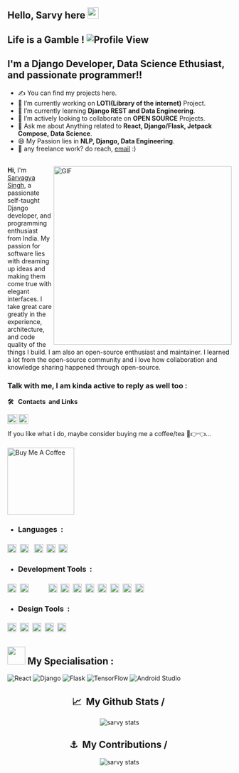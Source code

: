 ##  Hello, Sarvy here <img src="https://media.giphy.com/media/hvRJCLFzcasrR4ia7z/giphy.gif" width="25px">
<!-- <img align="center" alt="Code" width ="700" src="https://github.com/Light-coder777/Sarvy/blob/main/alex-chumak-zGuBURGGmdY-unsplash.jpg"/></img> -->
## Life is a Gamble !  ![Profile View](https://visitor-badge.glitch.me/badge?page_id=Light-coder777)<br>
## I'm a Django Developer, Data Science Ethusiast, and passionate programmer!!
- ✍ You can find my projects here.                                                
- 🔭 I’m currently working on **LOTI(Library of the internet)** Project.
- 🌱 I’m currently learning **Django REST and Data Engineering**.
- 👯 I’m actively looking to collaborate on **OPEN SOURCE** Projects.
- 💬 Ask me about Anything related to **React, Django/Flask, Jetpack Compose, Data Science**.
- 😄 My Passion lies in **NLP, Django, Data Engineering**.
- 💼 any freelance work? do reach, [email](mailto:sarvagya1950@gmail.com) :) <br> <br>
<!-- - ⚡ Fun fact: I speak 3 languages ( Hindi, English, Marathi ). -->
<!-- 
```
  ____                  ____                      
 / __ \___  ___ ___    / __/__  __ _____________  
/ /_/ / _ \/ -_) _ \  _\ \/ _ \/ // / __/ __/ -_) 
\____/ .__/\__/_//_/ /___/\___/\_,_/_/  \__/\__/  
   _/_/                  __  __   _               
  / __/  _____ ______ __/ /_/ /  (_)__  ___ _     
 / _/| |/ / -_) __/ // / __/ _ \/ / _ \/ _ `/ _ _ 
/___/|___/\__/_/  \_, /\__/_//_/_/_//_/\_, (_|_|_)
                 /___/                /___/       
``` -->
<img align="right" alt="GIF" src="https://github.com/abhisheknaiidu/abhisheknaiidu/blob/master/code.gif?raw=true" width="400" />


**Hi**, I'm [Sarvagya Singh](https://github.com/Light-coder777), a passionate self-taught Django developer,  and programming enthusiast from India. My passion for software lies with dreaming up ideas and making them come true with elegant interfaces. I take great care greatly in the experience, architecture, and code quality of the things I build.
I am also an open-source enthusiast and maintainer. I learned a lot from the open-source community and i love how collaboration and knowledge sharing happened through open-source.


<!-- Contacts -->
### Talk with me, I am kinda active to reply as well too :
<b>🛠️&nbsp;&nbsp; Contacts &nbsp;and&nbsp;Links </b>
<!--   Twitter -->
<a href="https://twitter.com/Sarvagy30216583">
  <img align="left" alt="Sarvagya Singh | Twitter" width="22px" src="https://raw.githubusercontent.com/peterthehan/peterthehan/master/assets/twitter.svg" />
</a> 
<!--   linkedin -->
<a href="https://www.linkedin.com/in/sarvagya-singh-5485201b5/">
  <img align="left" alt="Sarvagya's LinkedIN" width="22px" src="https://raw.githubusercontent.com/peterthehan/peterthehan/master/assets/linkedin.svg" />
</a>
<br> <br>
<!-- 📊 **this week i spent my time on:** -->
If you like what i do, maybe consider buying me a coffee/tea 🥺👉👈...
<a href="https://www.buymeacoffee.com/Sarvy" target="_blank"><br><br><img src="https://cdn.buymeacoffee.com/buttons/v2/default-red.png" alt="Buy Me A Coffee" width="150" ></a>


<!-- This is just for all of the languages  -->
- <h3><b> Languages&nbsp; : </b></summary><h3>
<p>
  <!--   python -->
  <code><img height="20" src="https://raw.githubusercontent.com/github/explore/80688e429a7d4ef2fca1e82350fe8e3517d3494d/topics/python/python.png"></code>&nbsp;
  <!--   rust -->
  <code><img height="20" src="https://upload.wikimedia.org/wikipedia/commons/thumb/d/d5/Rust_programming_language_black_logo.svg/144px-Rust_programming_language_black_logo.svg.png"></code> &nbsp;
  <!--   C lang -->
  <code><img height="20" src="https://github.com/Light-coder777/Sarvy/blob/main/C.png"></code>&nbsp;
  <!--   C++ -->
  <code><img height="20" src="https://raw.githubusercontent.com/github/explore/80688e429a7d4ef2fca1e82350fe8e3517d3494d/topics/cpp/cpp.png"></code>&nbsp;
  <!--   kotlin -->
  <code><img height="20" src="https://github.com/Light-coder777/Sarvy/blob/main/kotlin.jpg"></code>&nbsp;
</p>
  
  
<!--  This is about the frameworks I have used  -->
- <h3><b> Development Tools&nbsp; : </b></summary><h3>
<p>
     <!--   Tensorflow -->
    <code><img height="20" src="https://media.wired.com/photos/5955aeeead90646d424bb349/4:3/w_1600%2Cc_limit/google-tensor-flow-logo-black-S.jpg"></code>&nbsp;
    <!--   Android studio -->
    <code><img height="20" src="https://2.bp.blogspot.com/-tzm1twY_ENM/XlCRuI0ZkRI/AAAAAAAAOso/BmNOUANXWxwc5vwslNw3WpjrDlgs9PuwQCLcBGAsYHQ/s1600/pasted%2Bimage%2B0.png">     </code>&nbsp;
    <!--  Flask-->
    <code><img height="20" src="https://encrypted-tbn0.gstatic.com/images?q=tbn:ANd9GcRGzlJZ3N4x1VgDmSqLuYQZKc9ZCbeE5d_abFUf6Pc&s"></code>&nbsp;
    <!--   django -->
    <code><img height="20" src="https://github.com/Light-coder777/Sarvy/blob/main/django.png"></code>&nbsp;
    <!--   jetpack compose -->
    <code><img height="20" src="https://3.bp.blogspot.com/-VVp3WvJvl84/X0Vu6EjYqDI/AAAAAAAAPjU/ZOMKiUlgfg8ok8DY8Hc- ocOvGdB0z86AgCLcBGAsYHQ/s1600/jetpack%2Bcompose%2Bicon_RGB.png"></code>&nbsp;
    <!--   mysql -->
    <code><img height="20" src="https://raw.githubusercontent.com/github/explore/80688e429a7d4ef2fca1e82350fe8e3517d3494d/topics/mysql/mysql.png"></code>&nbsp;
    <!--   firebase -->
    <code><img height="20" src="https://raw.githubusercontent.com/github/explore/80688e429a7d4ef2fca1e82350fe8e3517d3494d/topics/firebase/firebase.png"></code>&nbsp;
    <!--   git -->
    <code><img height="20" src="https://raw.githubusercontent.com/github/explore/80688e429a7d4ef2fca1e82350fe8e3517d3494d/topics/git/git.png"></code>&nbsp;
    <!--      REACT-->
    <code><img height="20" src="https://ionicframework.com/docs/icons/logo-react-icon.png"></code>&nbsp;
    <!--      NODEJS-->
    <code><img height="20" src="https://cdn-icons-png.flaticon.com/512/5968/5968322.png"></code>&nbsp;
</p> 
  
  

<!--  This is about the frameworks I have used  -->
- <h3><b> Design Tools&nbsp; : </b></summary><h3>
<p>
  <!--   photoshop -->
  <code><img height="20" src="https://github.com/Light-coder777/Sarvy/blob/main/Photoshop.png"></code>&nbsp;
  <!-- data science -->
  <code><img height="20" src="https://github.com/Light-coder777/Sarvy/blob/main/datascience.jpg"></code>&nbsp;
  <!--   pandas -->
  <code><img height="20" src="https://github.com/Light-coder777/Sarvy/blob/main/pandas.png"></code>&nbsp;
  <!--   tableau -->
  <code><img height="20" src="https://github.com/Light-coder777/Sarvy/blob/main/tableau.png"></code>&nbsp;
  <!--    Figma-->
  <code><img height="20" src="https://w7.pngwing.com/pngs/145/763/png-transparent-figma-alt-macos-bigsur-icon.png"></code>&nbsp;
</p>

  
## <img height="40" src="https://raw.githubusercontent.com/innng/innng/master/assets/kyubey.gif"/> My Specialisation : 
![React](https://img.shields.io/badge/react-%2320232a.svg?style=for-the-badge&logo=react&logoColor=%2361DAFB) 
![Django](https://img.shields.io/badge/django-%23092E20.svg?style=for-the-badge&logo=django&logoColor=white)
![Flask](https://img.shields.io/badge/flask-%23000.svg?style=for-the-badge&logo=flask&logoColor=white)
![TensorFlow](https://img.shields.io/badge/TensorFlow-%23FF6F00.svg?style=for-the-badge&logo=TensorFlow&logoColor=white)
![Android Studio](https://img.shields.io/badge/Android%20Studio-3DDC84.svg?style=for-the-badge&logo=android-studio&logoColor=white)
  
<!--  Stats badeg-->
<h2 align="center"><b>📈&nbsp;&nbsp;My Github Stats&nbsp;/&nbsp; </b></h3>
<p align="center"> <img src="https://github-readme-stats.vercel.app/api?username=Light-coder777&show_icons=true&theme=gotham" alt="sarvy stats" /></p>
<!--  Contributions Badge-->
<h2 align="center"><b>⚓&nbsp;&nbsp;My Contributions&nbsp;/&nbsp; </b></h3>
<p align="center"> <img src="http://github-readme-streak-stats.herokuapp.com?user=Light-coder777&theme=gotham" alt="sarvy stats" /></p>
<!-- [![GitHub Streak](http://github-readme-streak-stats.herokuapp.com?user=Light-coder777&theme=gotham)](https://git.io/streak-stats) -->
  
<marquee><h1 align="center"><p><b> (┬┬﹏┬┬) </b></p></h3></marquee>
